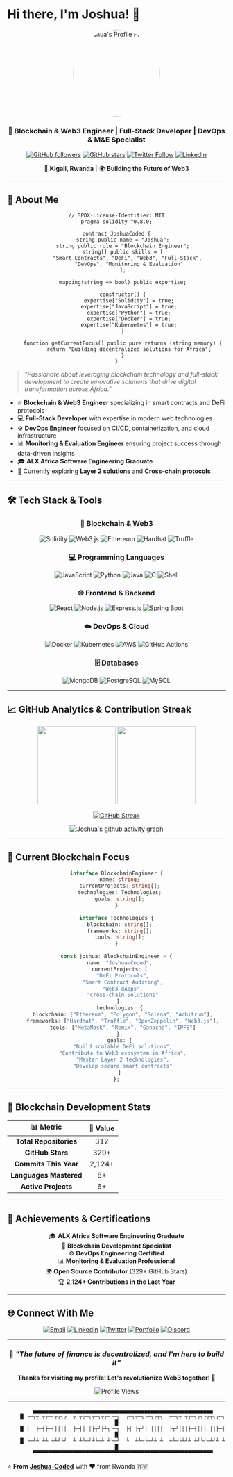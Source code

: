 # Hi there, I'm Joshua! 👋

<div align="center">
  <img src="https://github.com/Joshua-Coded.png" alt="Joshua's Profile Picture" width="200" height="200" style="border-radius: 50%;" />
  
  ### 🔗 Blockchain & Web3 Engineer | Full-Stack Developer | DevOps & M&E Specialist
  
  [![GitHub followers](https://img.shields.io/github/followers/Joshua-Coded?style=social)](https://github.com/Joshua-Coded)
  [![GitHub stars](https://img.shields.io/github/stars/Joshua-Coded?style=social)](https://github.com/Joshua-Coded)
  [![Twitter Follow](https://img.shields.io/twitter/follow/yourusername?style=social)](https://twitter.com/yourusername)
  [![LinkedIn](https://img.shields.io/badge/LinkedIn-Connect-blue)](https://linkedin.com/in/yourprofile)
  
  📍 **Kigali, Rwanda** | 🌍 **Building the Future of Web3**
</div>

---

## 🎯 About Me

<div align="center">

```solidity
// SPDX-License-Identifier: MIT
pragma solidity ^0.8.0;

contract JoshuaCoded {
    string public name = "Joshua";
    string public role = "Blockchain Engineer";
    string[] public skills = [
        "Smart Contracts", "DeFi", "Web3", "Full-Stack", 
        "DevOps", "Monitoring & Evaluation"
    ];
    
    mapping(string => bool) public expertise;
    
    constructor() {
        expertise["Solidity"] = true;
        expertise["JavaScript"] = true;
        expertise["Python"] = true;
        expertise["Docker"] = true;
        expertise["Kubernetes"] = true;
    }
    
    function getCurrentFocus() public pure returns (string memory) {
        return "Building decentralized solutions for Africa";
    }
}
```

</div>

> *"Passionate about leveraging blockchain technology and full-stack development to create innovative solutions that drive digital transformation across Africa."*

- 🔥 **Blockchain & Web3 Engineer** specializing in smart contracts and DeFi protocols
- 💻 **Full-Stack Developer** with expertise in modern web technologies  
- ⚙️ **DevOps Engineer** focused on CI/CD, containerization, and cloud infrastructure
- 📊 **Monitoring & Evaluation Engineer** ensuring project success through data-driven insights
- 🎓 **ALX Africa Software Engineering Graduate**
- 🌱 Currently exploring **Layer 2 solutions** and **Cross-chain protocols**

---

## 🛠️ Tech Stack & Tools

<div align="center">

### 🔗 Blockchain & Web3
![Solidity](https://img.shields.io/badge/Solidity-363636?style=for-the-badge&logo=solidity&logoColor=white)
![Web3.js](https://img.shields.io/badge/Web3.js-F16822?style=for-the-badge&logo=web3.js&logoColor=white)
![Ethereum](https://img.shields.io/badge/Ethereum-3C3C3D?style=for-the-badge&logo=ethereum&logoColor=white)
![Hardhat](https://img.shields.io/badge/Hardhat-FFF100?style=for-the-badge&logo=hardhat&logoColor=black)
![Truffle](https://img.shields.io/badge/Truffle-5E4692?style=for-the-badge&logo=truffle&logoColor=white)

### 💻 Programming Languages
![JavaScript](https://img.shields.io/badge/JavaScript-F7DF1E?style=for-the-badge&logo=javascript&logoColor=black)
![Python](https://img.shields.io/badge/Python-3776AB?style=for-the-badge&logo=python&logoColor=white)
![Java](https://img.shields.io/badge/Java-ED8B00?style=for-the-badge&logo=java&logoColor=white)
![C](https://img.shields.io/badge/C-00599C?style=for-the-badge&logo=c&logoColor=white)
![Shell](https://img.shields.io/badge/Shell_Script-121011?style=for-the-badge&logo=gnu-bash&logoColor=white)

### 🌐 Frontend & Backend
![React](https://img.shields.io/badge/React-20232A?style=for-the-badge&logo=react&logoColor=61DAFB)
![Node.js](https://img.shields.io/badge/Node.js-43853D?style=for-the-badge&logo=node.js&logoColor=white)
![Express.js](https://img.shields.io/badge/Express.js-404D59?style=for-the-badge)
![Spring Boot](https://img.shields.io/badge/Spring_Boot-6DB33F?style=for-the-badge&logo=spring-boot&logoColor=white)

### ☁️ DevOps & Cloud
![Docker](https://img.shields.io/badge/Docker-2496ED?style=for-the-badge&logo=docker&logoColor=white)
![Kubernetes](https://img.shields.io/badge/Kubernetes-326CE5?style=for-the-badge&logo=kubernetes&logoColor=white)
![AWS](https://img.shields.io/badge/AWS-232F3E?style=for-the-badge&logo=amazon-aws&logoColor=white)
![GitHub Actions](https://img.shields.io/badge/GitHub_Actions-2088FF?style=for-the-badge&logo=github-actions&logoColor=white)

### 🗄️ Databases
![MongoDB](https://img.shields.io/badge/MongoDB-4EA94B?style=for-the-badge&logo=mongodb&logoColor=white)
![PostgreSQL](https://img.shields.io/badge/PostgreSQL-316192?style=for-the-badge&logo=postgresql&logoColor=white)
![MySQL](https://img.shields.io/badge/MySQL-00000F?style=for-the-badge&logo=mysql&logoColor=white)

</div>

---

## 📈 GitHub Analytics & Contribution Streak

<div align="center">
  <img height="180em" src="https://github-readme-stats.vercel.app/api?username=Joshua-Coded&show_icons=true&theme=tokyonight&include_all_commits=true&count_private=true&border_radius=20"/>
  <img height="180em" src="https://github-readme-stats.vercel.app/api/top-langs/?username=Joshua-Coded&layout=compact&langs_count=8&theme=tokyonight&border_radius=20"/>
</div>

<div align="center">
  
  [![GitHub Streak](https://streak-stats.demolab.com/?user=Joshua-Coded&theme=tokyonight&border_radius=20)](https://git.io/streak-stats)
  
</div>

<div align="center">
  
  [![Joshua's github activity graph](https://github-readme-activity-graph.vercel.app/graph?username=Joshua-Coded&theme=tokyo-night&border_radius=20)](https://github.com/ashutosh00710/github-readme-activity-graph)
  
</div>

---

## 🎯 Current Blockchain Focus

<div align="center">

```typescript
interface BlockchainEngineer {
  name: string;
  currentProjects: string[];
  technologies: Technologies;
  goals: string[];
}

interface Technologies {
  blockchain: string[];
  frameworks: string[];
  tools: string[];
}

const joshua: BlockchainEngineer = {
  name: "Joshua-Coded",
  currentProjects: [
    "DeFi Protocols",
    "Smart Contract Auditing",
    "Web3 dApps",
    "Cross-chain Solutions"
  ],
  technologies: {
    blockchain: ["Ethereum", "Polygon", "Solana", "Arbitrum"],
    frameworks: ["Hardhat", "Truffle", "OpenZeppelin", "Web3.js"],
    tools: ["MetaMask", "Remix", "Ganache", "IPFS"]
  },
  goals: [
    "Build scalable DeFi solutions",
    "Contribute to Web3 ecosystem in Africa",
    "Master Layer 2 technologies",
    "Develop secure smart contracts"
  ]
};
```

</div>

---

## 🔗 Blockchain Development Stats

<div align="center">

| 📊 **Metric** | 🔢 **Value** |
|:---:|:---:|
| **Total Repositories** | 312 |
| **GitHub Stars** | 329+ |
| **Commits This Year** | 2,124+ |
| **Languages Mastered** | 8+ |
| **Active Projects** | 6+ |

</div>

---

## 🏅 Achievements & Certifications

<div align="center">

🎓 **ALX Africa Software Engineering Graduate**  
🔗 **Blockchain Development Specialist**  
⚙️ **DevOps Engineering Certified**  
📊 **Monitoring & Evaluation Professional**  
🌍 **Open Source Contributor** (329+ GitHub Stars)  
🏆 **2,124+ Contributions in the Last Year**

</div>

---

## 🌐 Connect With Me

<div align="center">
  
  [![Email](https://img.shields.io/badge/Email-D14836?style=for-the-badge&logo=gmail&logoColor=white)](mailto:your.email@example.com)
  [![LinkedIn](https://img.shields.io/badge/LinkedIn-0077B5?style=for-the-badge&logo=linkedin&logoColor=white)](https://linkedin.com/in/yourprofile)
  [![Twitter](https://img.shields.io/badge/Twitter-1DA1F2?style=for-the-badge&logo=twitter&logoColor=white)](https://twitter.com/yourusername)
  [![Portfolio](https://img.shields.io/badge/Portfolio-000000?style=for-the-badge&logo=vercel&logoColor=white)](https://yourportfolio.com)
  [![Discord](https://img.shields.io/badge/Discord-5865F2?style=for-the-badge&logo=discord&logoColor=white)](https://discord.gg/yourinvite)
  
</div>

---

<div align="center">
  
  ### 🔗 *"The future of finance is decentralized, and I'm here to build it"*
  
  **Thanks for visiting my profile! Let's revolutionize Web3 together! 🚀**
  
  ![Profile Views](https://komarev.com/ghpvc/?username=Joshua-Coded&color=brightgreen&style=flat-square&label=Profile+Views)
  
</div>

---

<div align="center">

```
    ▄▄▄▄▄▄▄▄▄▄▄▄▄▄▄▄▄▄▄▄▄▄▄▄▄▄▄▄▄▄▄▄▄▄▄▄▄▄▄▄▄▄▄▄▄▄▄▄▄▄▄▄▄▄▄▄▄▄
    █ ┌─┐┬ ┬┌─┐┬┌┐┌  ┬ ┬┌─┐┬─┐┬┌─┌─┐  ┌─┐┬─┐┌─┐┌┬┐  ┬─┐┬ ┬┌─┐┌┐┌┌┬┐┌─┐ █
    █ │  ├─┤├─┤││││  ├─┤│ │├┬┘├┴┐└─┐  ├┤ ├┬┘│ ││││  ├┬┘│││├─┤│││ ││├─┤ █
    █ └─┘┴ ┴┴ ┴┴┘└┘  ┴ ┴└─┘┴└─┴ ┴└─┘  └  ┴└─└─┘┴ ┴  ┴└─└┴┘┴ ┴┘└┘─┴┘┴ ┴ █
    ▀▀▀▀▀▀▀▀▀▀▀▀▀▀▀▀▀▀▀▀▀▀▀▀▀▀▀▀▀▀▀▀▀▀▀▀▀▀▀▀▀▀▀▀▀▀▀▀▀▀▀▀▀▀▀▀▀▀
```

</div>

⭐️ **From [Joshua-Coded](https://github.com/Joshua-Coded)** with ❤️ from Rwanda 🇷🇼

